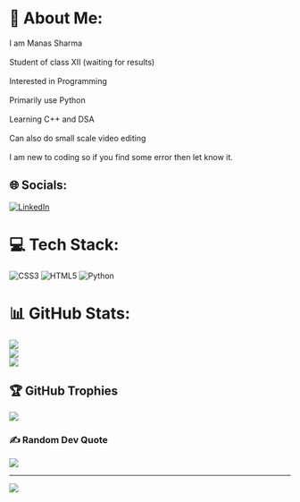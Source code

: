 # 💫 About Me:
 I am Manas Sharma<br><br> Student of class XII (waiting for results)<br><br> Interested in Programming <br><br> Primarily use Python <br> <br>Learning C++ and DSA<br><br> Can also do small scale video editing <br> <br> I am new to coding so if you find some error then let know it.


## 🌐 Socials:
[![LinkedIn](https://img.shields.io/badge/LinkedIn-%230077B5.svg?logo=linkedin&logoColor=white)](https://linkedin.com/in/manas-sharma-404b90282) 

# 💻 Tech Stack:
![CSS3](https://img.shields.io/badge/css3-%231572B6.svg?style=for-the-badge&logo=css3&logoColor=white) ![HTML5](https://img.shields.io/badge/html5-%23E34F26.svg?style=for-the-badge&logo=html5&logoColor=white) ![Python](https://img.shields.io/badge/python-3670A0?style=for-the-badge&logo=python&logoColor=ffdd54)
# 📊 GitHub Stats:
![](https://github-readme-stats.vercel.app/api?username=ManasCodez&theme=radical&hide_border=false&include_all_commits=true&count_private=false)<br/>
![](https://github-readme-streak-stats.herokuapp.com/?user=ManasCodez&theme=radical&hide_border=false)<br/>
![](https://github-readme-stats.vercel.app/api/top-langs/?username=ManasCodez&theme=radical&hide_border=false&include_all_commits=true&count_private=false&layout=compact)

## 🏆 GitHub Trophies
![](https://github-profile-trophy.vercel.app/?username=ManasCodez&theme=radical&no-frame=false&no-bg=true&margin-w=4)

### ✍️ Random Dev Quote
![](https://quotes-github-readme.vercel.app/api?type=horizontal&theme=radical)

---
[![](https://visitcount.itsvg.in/api?id=ManasCodez&icon=8&color=1)](https://visitcount.itsvg.in)

<!-- Proudly created with GPRM ( https://gprm.itsvg.in ) -->
